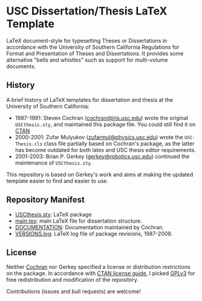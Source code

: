 # USC Dissertation/Thesis LaTeX Template

LaTeX document-style for typesetting Theses or Dissertations in accordance with the University of Southern California Regulations for Format and Presentation of Theses and Dissertations.
It provides some alternative "bells and whistles" such as support for multi-volume documents.

## History

A brief history of LaTeX templates for dissertation and thesis at the University of Southern California:

- 1987-1991: Steven Cochran (cochran@iris.usc.edu) wrote the original `USCthesis.sty`, and maintained this package file. You could still find it on [CTAN](https://www.ctan.org/pkg/uscthesis)
- 2000-2001: Zufar Mulyukov (zufarmul@physics.usc.edu) wrote the `USC-Thesis.cls` class file partially based on Cochran's package, as the latter has become outdated for both latex and USC thesis editor requirements.
- 2001-2003: Brian P. Gerkey (gerkey@robotics.usc.edu) continued the maintenance of `USCthesis.sty`.

This repository is based on Gerkey's work and aims at making the updated template easier to find and easier to use.

## Repository Manifest

- [USCthesis.sty](USCthesis.sty): LaTeX package
- [main.tex](main.tex): main LaTeX file for dissertation structure.
- [DOCUMENTATION](DOCUMENTATION): Documentation maintained by Cochran.
- [VERSIONS.log](VERSIONS.log): LaTeX log file of package revisions, 1987-2008.

## License

Neither [Cochran](https://www.ctan.org/pkg/uscthesis) nor Gerkey specified a license or dis­tribution restrictions on the package.
In accordance with [CTAN license guide](https://www.ctan.org/license), I picked [GPLv3](http://www.gnu.org/licenses/gpl-3.0.en.html) for free redistribution and modification of the repository.

Contributions (issues and bull requests) are welcome!
